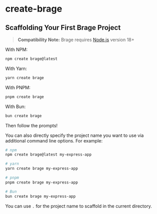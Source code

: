 # create-brage 

## Scaffolding Your First Brage Project

> **Compatibility Note:**
> Brage requires [Node.js](https://nodejs.org/en/) version 18+

With NPM:

```bash
npm create brage@latest
```

With Yarn:

```bash
yarn create brage
```

With PNPM:

```bash
pnpm create brage
```

With Bun:

```bash
bun create brage
```

Then follow the prompts!

You can also directly specify the project name you want to use via additional command line options. For example:

```bash
# npm 
npm create brage@latest my-express-app

# yarn
yarn create brage my-express-app 

# pnpm
pnpm create brage my-express-app 

# Bun
bun create brage my-express-app 
```

You can use `.` for the project name to scaffold in the current directory.
